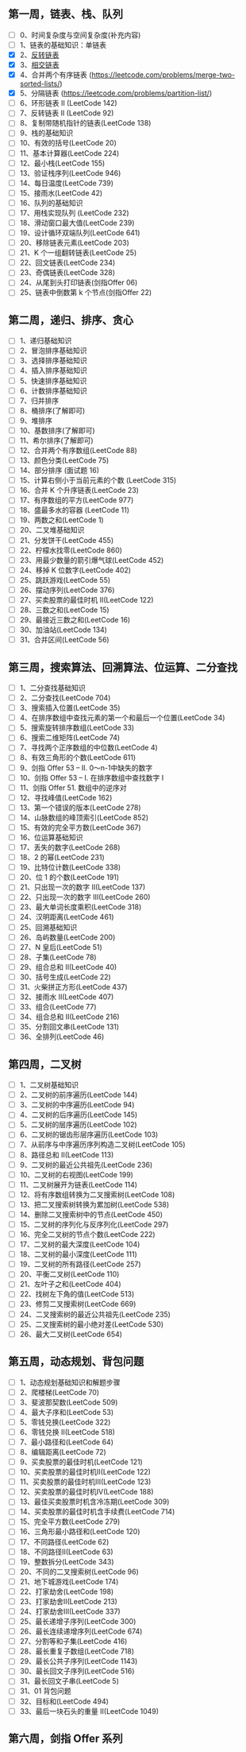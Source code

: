 ## 第一周，链表、栈、队列

- [ ] 0、时间复杂度与空间复杂度(补充内容)
- [ ] 1、链表的基础知识：单链表
- [x] 2、[反转链表](https://leetcode.com/problems/reverse-linked-list/)
- [x] 3、[相交链表](https://leetcode.com/problems/intersection-of-two-linked-lists/)
- [x] 4、合并两个有序链表 (https://leetcode.com/problems/merge-two-sorted-lists/)
- [x] 5、分隔链表 (https://leetcode.com/problems/partition-list/)
- [ ] 6、环形链表 II (LeetCode 142)
- [ ] 7、反转链表 II (LeetCode 92)
- [ ] 8、复制带随机指针的链表(LeetCode 138)
- [ ] 9、栈的基础知识
- [ ] 10、有效的括号(LeetCode 20)
- [ ] 11、基本计算器(LeetCode 224)
- [ ] 12、最小栈(LeetCode 155)
- [ ] 13、验证栈序列(LeetCode 946)
- [ ] 14、每日温度(LeetCode 739)
- [ ] 15、接雨水(LeetCode 42)
- [ ] 16、队列的基础知识
- [ ] 17、用栈实现队列 (LeetCode 232)
- [ ] 18、滑动窗口最大值(LeetCode 239)
- [ ] 19、设计循环双端队列(LeetCode 641)
- [ ] 20、移除链表元素(LeetCode 203)
- [ ] 21、K 个一组翻转链表(LeetCode 25)
- [ ] 22、回文链表(LeetCode 234)
- [ ] 23、奇偶链表(LeetCode 328)
- [ ] 24、从尾到头打印链表(剑指Offer 06)
- [ ] 25、链表中倒数第 k 个节点(剑指Offer 22)

## 第二周，递归、排序、贪心

- [ ] 1、递归基础知识
- [ ] 2、冒泡排序基础知识
- [ ] 3、选择排序基础知识
- [ ] 4、插入排序基础知识
- [ ] 5、快速排序基础知识
- [ ] 6、计数排序基础知识
- [ ] 7、归并排序
- [ ] 8、桶排序(了解即可)
- [ ] 9、堆排序
- [ ] 10、基数排序(了解即可)
- [ ] 11、希尔排序(了解即可)
- [ ] 12、合并两个有序数组(LeetCode 88)
- [ ] 13、颜色分类(LeetCode 75)
- [ ] 14、部分排序 (面试题 16)
- [ ] 15、计算右侧小于当前元素的个数 (LeetCode 315)
- [ ] 16、合并 K 个升序链表(LeetCode 23)
- [ ] 17、有序数组的平方(LeetCode 977)
- [ ] 18、盛最多水的容器 (LeetCode 11)
- [ ] 19、两数之和(LeetCode 1)
- [ ] 20、二叉堆基础知识
- [ ] 21、分发饼干(LeetCode 455)
- [ ] 22、柠檬水找零(LeetCode 860)
- [ ] 23、用最少数量的箭引爆气球(LeetCode 452)
- [ ] 24、移掉 K 位数字(LeetCode 402)
- [ ] 25、跳跃游戏(LeetCode 55)
- [ ] 26、摆动序列(LeetCode 376)
- [ ] 27、买卖股票的最佳时机 II(LeetCode 122)
- [ ] 28、三数之和(LeetCode 15)
- [ ] 29、最接近三数之和(LeetCode 16)
- [ ] 30、加油站(LeetCode 134)
- [ ] 31、合并区间(LeetCode 56)

## 第三周，搜索算法、回溯算法、位运算、二分查找

- [ ] 1、二分查找基础知识
- [ ] 2、二分查找(LeetCode 704)
- [ ] 3、搜索插入位置(LeetCode 35)
- [ ] 4、在排序数组中查找元素的第一个和最后一个位置(LeetCode 34)
- [ ] 5、搜索旋转排序数组(LeetCode 33)
- [ ] 6、搜索二维矩阵(LeetCode 74)
- [ ] 7、寻找两个正序数组的中位数(LeetCode 4)
- [ ] 8、有效三角形的个数(LeetCode 611)
- [ ] 9、剑指 Offer 53 – II. 0～n-1中缺失的数字
- [ ] 10、剑指 Offer 53 – I. 在排序数组中查找数字 I
- [ ] 11、剑指 Offer 51. 数组中的逆序对
- [ ] 12、寻找峰值(LeetCode 162)
- [ ] 13、第一个错误的版本(LeetCode 278)
- [ ] 14、山脉数组的峰顶索引(LeetCode 852)
- [ ] 15、有效的完全平方数(LeetCode 367)
- [ ] 16、位运算基础知识
- [ ] 17、丢失的数字(LeetCode 268)
- [ ] 18、2 的幂(LeetCode 231)
- [ ] 19、比特位计数(LeetCode 338)
- [ ] 20、位 1 的个数(LeetCode 191)
- [ ] 21、只出现一次的数字 II(LeetCode 137)
- [ ] 22、只出现一次的数字 III(LeetCode 260)
- [ ] 23、最大单词长度乘积(LeetCode 318)
- [ ] 24、汉明距离(LeetCode 461)
- [ ] 25、回溯基础知识
- [ ] 26、岛屿数量(LeetCode 200)
- [ ] 27、N 皇后(LeetCode 51)
- [ ] 28、子集(LeetCode 78)
- [ ] 29、组合总和 II(LeetCode 40)
- [ ] 30、括号生成(LeetCode 22)
- [ ] 31、火柴拼正方形(LeetCode 437)
- [ ] 32、接雨水 II(LeetCode 407)
- [ ] 33、组合(LeetCode 77)
- [ ] 34、组合总和 II(LeetCode 216)
- [ ] 35、分割回文串(LeetCode 131)
- [ ] 36、全排列(LeetCode 46)

## 第四周，二叉树

- [ ] 1、二叉树基础知识
- [ ] 2、二叉树的前序遍历(LeetCode 144)
- [ ] 3、二叉树的中序遍历(LeetCode 94)
- [ ] 4、二叉树的后序遍历(LeetCode 145)
- [ ] 5、二叉树的层序遍历(LeetCode 102)
- [ ] 6、二叉树的锯齿形层序遍历(LeetCode 103)
- [ ] 7、从前序与中序遍历序列构造二叉树(LeetCode 105)
- [ ] 8、路径总和 II(LeetCode 113)
- [ ] 9、二叉树的最近公共祖先(LeetCode 236)
- [ ] 10、二叉树的右视图(LeetCode 199)
- [ ] 11、二叉树展开为链表(LeetCode 114)
- [ ] 12、将有序数组转换为二叉搜索树(LeetCode 108)
- [ ] 13、把二叉搜索树转换为累加树(LeetCode 538)
- [ ] 14、删除二叉搜索树中的节点(LeetCode 450)
- [ ] 15、二叉树的序列化与反序列化(LeetCode 297)
- [ ] 16、完全二叉树的节点个数(LeetCode 222)
- [ ] 17、二叉树的最大深度(LeetCode 104)
- [ ] 18、二叉树的最小深度(LeetCode 111)
- [ ] 19、二叉树的所有路径(LeetCode 257)
- [ ] 20、平衡二叉树(LeetCode 110)
- [ ] 21、左叶子之和(LeetCode 404)
- [ ] 22、找树左下角的值(LeetCode 513)
- [ ] 23、修剪二叉搜索树(LeetCode 669)
- [ ] 24、二叉搜索树的最近公共祖先(LeetCode 235)
- [ ] 25、二叉搜索树的最小绝对差(LeetCode 530)
- [ ] 26、最大二叉树(LeetCode 654)

## 第五周，动态规划、背包问题

- [ ] 1、动态规划基础知识和解题步骤
- [ ] 2、爬楼梯(LeetCode 70)
- [ ] 3、斐波那契数(LeetCode 509)
- [ ] 4、最大子序和(LeetCode 53)
- [ ] 5、零钱兑换(LeetCode 322)
- [ ] 6、零钱兑换 II(LeetCode 518)
- [ ] 7、最小路径和(LeetCode 64)
- [ ] 8、编辑距离(LeetCode 72)
- [ ] 9、买卖股票的最佳时机(LeetCode 121)
- [ ] 10、买卖股票的最佳时机II(LeetCode 122)
- [ ] 11、买卖股票的最佳时机III(LeetCode 123)
- [ ] 12、买卖股票的最佳时机IV(LeetCode 188)
- [ ] 13、最佳买卖股票时机含冷冻期(LeetCode 309)
- [ ] 14、买卖股票的最佳时机含手续费(LeetCode 714)
- [ ] 15、完全平方数(LeetCode 279)
- [ ] 16、三角形最小路径和(LeetCode 120)
- [ ] 17、不同路径(LeetCode 62)
- [ ] 18、不同路径II(LeetCode 63)
- [ ] 19、整数拆分(LeetCode 343)
- [ ] 20、不同的二叉搜索树(LeetCode 96)
- [ ] 21、地下城游戏(LeetCode 174)
- [ ] 22、打家劫舍(LeetCode 198)
- [ ] 23、打家劫舍II(LeetCode 213)
- [ ] 24、打家劫舍III(LeetCode 337)
- [ ] 25、最长递增子序列(LeetCode 300)
- [ ] 26、最长连续递增序列(LeetCode 674)
- [ ] 27、分割等和子集(LeetCode 416)
- [ ] 28、最长重复子数组(LeetCode 718)
- [ ] 29、最长公共子序列(LeetCode 1143)
- [ ] 30、最长回文子序列(LeetCode 516)
- [ ] 31、最长回文子串(LeetCode 5)
- [ ] 31、01 背包问题
- [ ] 32、目标和(LeetCode 494)
- [ ] 33、最后一块石头的重量 II(LeetCode 1049)

## 第六周，剑指 Offer 系列
